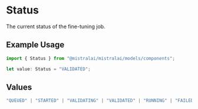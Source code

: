 # Status

The current status of the fine-tuning job.

## Example Usage

```typescript
import { Status } from "@mistralai/mistralai/models/components";

let value: Status = "VALIDATED";
```

## Values

```typescript
"QUEUED" | "STARTED" | "VALIDATING" | "VALIDATED" | "RUNNING" | "FAILED_VALIDATION" | "FAILED" | "SUCCESS" | "CANCELLED" | "CANCELLATION_REQUESTED"
```